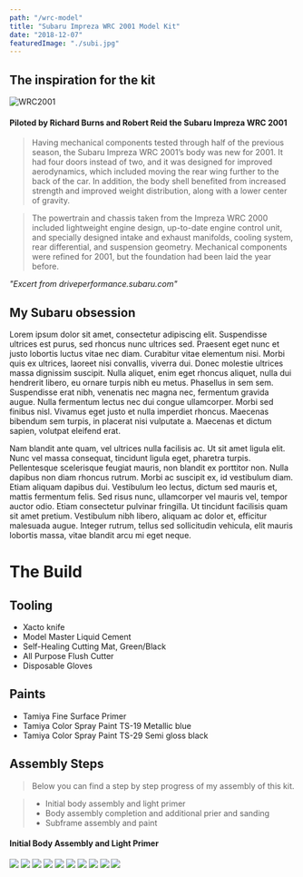 ```yaml
---
path: "/wrc-model"
title: "Subaru Impreza WRC 2001 Model Kit"
date: "2018-12-07"
featuredImage: "./subi.jpg"
---
```


## The inspiration for the kit

![WRC2001](wrc2001.jpg)

#### Piloted by Richard Burns and Robert Reid the Subaru Impreza WRC 2001

> Having mechanical components tested through half of the previous season, the Subaru Impreza WRC 2001’s body was new for 2001. It had four doors instead of two, and it was designed for improved aerodynamics, which included moving the rear wing further to the back of the car. In addition, the body shell benefited from increased strength and improved weight distribution, along with a lower center of gravity.

> The powertrain and chassis taken from the Impreza WRC 2000 included lightweight engine design, up-to-date engine control unit, and specially designed intake and exhaust manifolds, cooling system, rear differential, and suspension geometry. Mechanical components were refined for 2001, but the foundation had been laid the year before.

_"Excert from driveperformance.subaru.com"_

## My Subaru obsession

Lorem ipsum dolor sit amet, consectetur adipiscing elit. Suspendisse ultrices est purus, sed rhoncus nunc ultrices sed. Praesent eget nunc et justo lobortis luctus vitae nec diam. Curabitur vitae elementum nisi. Morbi quis ex ultrices, laoreet nisi convallis, viverra dui. Donec molestie ultrices massa dignissim suscipit. Nulla aliquet, enim eget rhoncus aliquet, nulla dui hendrerit libero, eu ornare turpis nibh eu metus. Phasellus in sem sem. Suspendisse erat nibh, venenatis nec magna nec, fermentum gravida augue. Nulla fermentum lectus nec dui congue ullamcorper. Morbi sed finibus nisl. Vivamus eget justo et nulla imperdiet rhoncus. Maecenas bibendum sem turpis, in placerat nisi vulputate a. Maecenas et dictum sapien, volutpat eleifend erat.

Nam blandit ante quam, vel ultrices nulla facilisis ac. Ut sit amet ligula elit. Nunc vel massa consequat, tincidunt ligula eget, pharetra turpis. Pellentesque scelerisque feugiat mauris, non blandit ex porttitor non. Nulla dapibus non diam rhoncus rutrum. Morbi ac suscipit ex, id vestibulum diam. Etiam aliquam dapibus dui. Vestibulum leo lectus, dictum sed mauris et, mattis fermentum felis. Sed risus nunc, ullamcorper vel mauris vel, tempor auctor odio. Etiam consectetur pulvinar fringilla. Ut tincidunt facilisis quam sit amet pretium. Vestibulum nibh libero, aliquam ac dolor et, efficitur malesuada augue. Integer rutrum, tellus sed sollicitudin vehicula, elit mauris lobortis massa, vitae blandit arcu mi eget neque.

# The Build

## Tooling

- Xacto knife
- Model Master Liquid Cement
- Self-Healing Cutting Mat, Green/Black
- All Purpose Flush Cutter
- Disposable Gloves

## Paints

- Tamiya Fine Surface Primer
- Tamiya Color Spray Paint TS-19 Metallic blue
- Tamiya Color Spray Paint TS-29 Semi gloss black

## Assembly Steps

> Below you can find a step by step progress of my assembly of this kit.

> - Initial body assembly and light primer
> - Body assembly completion and additional prier and sanding
> - Subframe assembly and paint

#### Initial Body Assembly and Light Primer

![](IMG_0872.jpg)
![](IMG_8907.JPG)
![](IMG_6961.JPG)
![](IMG_1593.JPG)
![](IMG_2579.JPG)
![](IMG_3034.JPG)
![](IMG_3034.JPG)
![](IMG_4613.JPG)
![](IMG_7373.JPG)
![](IMG_8849.JPG)